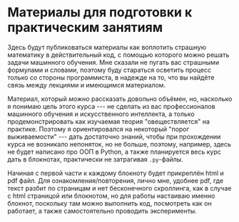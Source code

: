 # Материалы для подготовки к практическим занятиям

Здесь будут публиковаться материалы как воплотить страшную математику в действительный код, с помощью которого можно решать задачи машинного обучения. 
Мне сказали не пугать вас страшными формулами и словами, поэтому буду стараться осветить процесс только со стороны программиста, в надежде на то, что вы найдёте связь между лекциями и имеющимся материалом. 

Материал, который *можно* рассказать довольно объёмен, но, насколько я понимаю цель этого курса --- не сделать из вас профессионалов машинного обучения и искусственного интеллекта, а только продемонстрировать как изучаемая теория "овеществляется" на практике. Поэтому я ориентировался на некоторый "порог выживаемости" --- дать достаточно знаний, чтобы при прохождении курса не возникало непоняток, но не больше, поэтому, например, здесь не будет написано про ООП в Python, а также планируется весь курс дать в блокнотах, практически не затрагивая `.py`-файлы. 

Начиная с первой части к каждому блокноту будет прикреплён html и pdf файл. Для ознакомления/повторения, лично мне, удобнее pdf, где текст разбит по страницам и нет бесконечного скроллинга, как в случае с html страницой или блокнотом, но для работы настаиваю именно блокнот, поскольку там можно выполнить код, посмотреть как он работает, а также самостоятельно проводить эксперименты. 